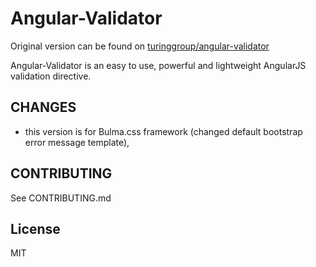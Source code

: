 # Angular-Validator 

Original version can be found on [turinggroup/angular-validator](https://github.com/turinggroup/angular-validator)

Angular-Validator is an easy to use, powerful and lightweight AngularJS validation directive.

## CHANGES 
- this version is for Bulma.css framework (changed default bootstrap error message template),

## CONTRIBUTING
See CONTRIBUTING.md

## License
MIT
